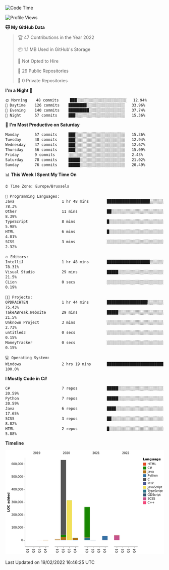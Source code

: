 <!--START_SECTION:waka-->
![Code Time](http://img.shields.io/badge/Code%20Time-135%20hrs%2017%20mins-blue)

![Profile Views](http://img.shields.io/badge/Profile%20Views-1-blue)

**🐱 My GitHub Data** 

> 🏆 47 Contributions in the Year 2022
 > 
> 📦 1.1 MB Used in GitHub's Storage 
 > 
> 🚫 Not Opted to Hire
 > 
> 📜 29 Public Repositories 
 > 
> 🔑 0 Private Repositories  
 > 
**I'm a Night 🦉** 

```text
🌞 Morning    48 commits     ███░░░░░░░░░░░░░░░░░░░░░░   12.94% 
🌆 Daytime    126 commits    ████████░░░░░░░░░░░░░░░░░   33.96% 
🌃 Evening    140 commits    █████████░░░░░░░░░░░░░░░░   37.74% 
🌙 Night      57 commits     ███░░░░░░░░░░░░░░░░░░░░░░   15.36%

```
📅 **I'm Most Productive on Saturday** 

```text
Monday       57 commits     ███░░░░░░░░░░░░░░░░░░░░░░   15.36% 
Tuesday      48 commits     ███░░░░░░░░░░░░░░░░░░░░░░   12.94% 
Wednesday    47 commits     ███░░░░░░░░░░░░░░░░░░░░░░   12.67% 
Thursday     56 commits     ███░░░░░░░░░░░░░░░░░░░░░░   15.09% 
Friday       9 commits      ░░░░░░░░░░░░░░░░░░░░░░░░░   2.43% 
Saturday     78 commits     █████░░░░░░░░░░░░░░░░░░░░   21.02% 
Sunday       76 commits     █████░░░░░░░░░░░░░░░░░░░░   20.49%

```


📊 **This Week I Spent My Time On** 

```text
⌚︎ Time Zone: Europe/Brussels

💬 Programming Languages: 
Java                     1 hr 48 mins        ███████████████████░░░░░░   78.3% 
Other                    11 mins             ██░░░░░░░░░░░░░░░░░░░░░░░   8.39% 
TypeScript               8 mins              █░░░░░░░░░░░░░░░░░░░░░░░░   5.98% 
HTML                     6 mins              █░░░░░░░░░░░░░░░░░░░░░░░░   4.81% 
SCSS                     3 mins              ░░░░░░░░░░░░░░░░░░░░░░░░░   2.32%

🔥 Editors: 
IntelliJ                 1 hr 48 mins        ███████████████████░░░░░░   78.31% 
Visual Studio            29 mins             █████░░░░░░░░░░░░░░░░░░░░   21.5% 
CLion                    0 secs              ░░░░░░░░░░░░░░░░░░░░░░░░░   0.19%

🐱‍💻 Projects: 
OPDRACHTEN               1 hr 44 mins        ██████████████████░░░░░░░   75.43% 
TakeABreak.Website       29 mins             █████░░░░░░░░░░░░░░░░░░░░   21.5% 
Unknown Project          3 mins              ░░░░░░░░░░░░░░░░░░░░░░░░░   2.73% 
untitled3                0 secs              ░░░░░░░░░░░░░░░░░░░░░░░░░   0.15% 
MoneyTracker             0 secs              ░░░░░░░░░░░░░░░░░░░░░░░░░   0.15%

💻 Operating System: 
Windows                  2 hrs 19 mins       █████████████████████████   100.0%

```

**I Mostly Code in C#** 

```text
C#                       7 repos             █████░░░░░░░░░░░░░░░░░░░░   20.59% 
Python                   7 repos             █████░░░░░░░░░░░░░░░░░░░░   20.59% 
Java                     6 repos             ████░░░░░░░░░░░░░░░░░░░░░   17.65% 
SCSS                     3 repos             ██░░░░░░░░░░░░░░░░░░░░░░░   8.82% 
HTML                     2 repos             █░░░░░░░░░░░░░░░░░░░░░░░░   5.88%

```


**Timeline**

![Chart not found](https://raw.githubusercontent.com/Arafa42/Arafa42/main/charts/bar_graph.png) 


 Last Updated on 19/02/2022 16:46:25 UTC
<!--END_SECTION:waka-->


<!-- 
[![Hits](https://hits.seeyoufarm.com/api/count/incr/badge.svg?url=https%3A%2F%2Fgithub.com%2FArafa42&count_bg=%23455AF3&title_bg=%23262D3B&icon=github.svg&icon_color=%23588EF7&title=visitors&edge_flat=false)](https://hits.seeyoufarm.com)
 -->
